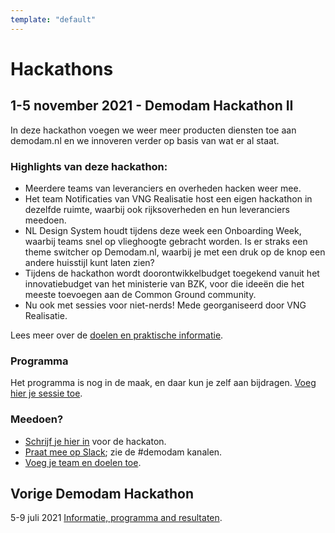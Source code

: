 ```yaml
---
template: "default"
---
```


# Hackathons

## 1-5 november 2021 - Demodam Hackathon II
In deze hackathon voegen we weer meer producten diensten toe aan demodam.nl en we innoveren verder op basis van wat er al staat.

### Highlights van deze hackathon:
* Meerdere teams van leveranciers en overheden hacken weer mee.
* Het team Notificaties van VNG Realisatie host een eigen hackathon in dezelfde ruimte, waarbij ook rijksoverheden en hun leveranciers meedoen. 
* NL Design System houdt tijdens deze week een Onboarding Week, waarbij teams snel op vlieghoogte gebracht worden. Is er straks een theme switcher op Demodam.nl, waarbij je met een druk op de knop een andere huisstijl kunt laten zien? 
* Tijdens de hackathon wordt doorontwikkelbudget toegekend vanuit het innovatiebudget van het ministerie van BZK, voor die ideeën die het meeste toevoegen aan de Common Ground community. 
* Nu ook met sessies voor niet-nerds! Mede georganiseerd door VNG Realisatie.  

Lees meer over de [doelen en praktische informatie](https://docs.google.com/presentation/d/1SJgPPEyf5I2tFjAzE0tRWqG64BC0LicFAnRUYPT4YQ4/edit#slide=id.p). 

### Programma
Het programma is nog in de maak, en daar kun je zelf aan bijdragen. [Voeg hier je sessie toe](https://docs.google.com/presentation/d/1SJgPPEyf5I2tFjAzE0tRWqG64BC0LicFAnRUYPT4YQ4/edit#slide=id.gf55fcc07b8_0_12).  

### Meedoen? 
* [Schrijf je hier in](https://www.meetup.com/Code-For-NL/events/281202873/) voor de hackaton.
* [Praat mee op Slack](https://join.slack.com/t/samenorganiseren/shared_invite/zt-dex1d7sk-wy11sKYWCF0qQYjJHSMW5Q); zie de #demodam kanalen.
* [Voeg je team en doelen toe](https://docs.google.com/presentation/d/1SJgPPEyf5I2tFjAzE0tRWqG64BC0LicFAnRUYPT4YQ4/edit#slide=id.gda9565fa99_0_0).

## Vorige Demodam Hackathon
5-9 juli 2021 [Informatie, programma and resultaten](https://docs.google.com/presentation/d/1ueLpnCIA06f05uuSTop8DU9olLb0M34iR_HrjsebRfI).

